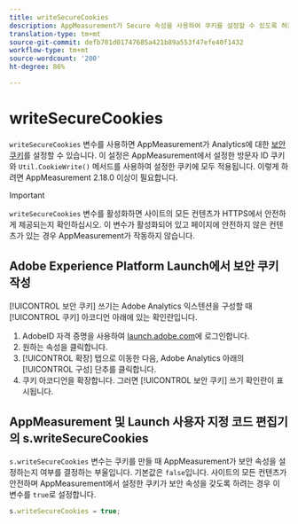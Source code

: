 ```yaml
---
title: writeSecureCookies
description: AppMeasurement가 Secure 속성을 사용하여 쿠키를 설정할 수 있도록 허용합니다.
translation-type: tm+mt
source-git-commit: defb701d01747685a421b89a553f47efe40f1432
workflow-type: tm+mt
source-wordcount: '200'
ht-degree: 86%

---
```



# writeSecureCookies

`writeSecureCookies` 변수를 사용하면 AppMeasurement가 Analytics에 대한 [보안 쿠키](https://en.wikipedia.org/wiki/Secure_cookie)를 설정할 수 있습니다. 이 설정은 AppMeasurement에서 설정한 방문자 ID 쿠키와 `Util.CookieWrite()` 메서드를 사용하여 설정한 쿠키에 모두 적용됩니다. 이렇게 하려면 AppMeasurement 2.18.0 이상이 필요합니다.

>[!IMPORTANT]
>
> `writeSecureCookies` 변수를 활성화하면 사이트의 모든 컨텐츠가 HTTPS에서 안전하게 제공되는지 확인하십시오. 이 변수가 활성화되어 있고 페이지에 안전하지 않은 컨텐츠가 있는 경우 AppMeasurement가 작동하지 않습니다.

## Adobe Experience Platform Launch에서 보안 쿠키 작성

[!UICONTROL 보안 쿠키] 쓰기는 Adobe Analytics 익스텐션을 구성할 때 [!UICONTROL 쿠키] 아코디언 아래에 있는 확인란입니다.

1. AdobeID 자격 증명을 사용하여 [launch.adobe.com](https://launch.adobe.com)에 로그인합니다.
2. 원하는 속성을 클릭합니다.
3. [!UICONTROL 확장] 탭으로 이동한 다음, Adobe Analytics 아래의 [!UICONTROL 구성] 단추를 클릭합니다.
4. 쿠키  아코디언을 확장합니다. 그러면 [!UICONTROL 보안 쿠키] 쓰기 확인란이 표시됩니다.

## AppMeasurement 및 Launch 사용자 지정 코드 편집기의 s.writeSecureCookies

`s.writeSecureCookies` 변수는 쿠키를 만들 때 AppMeasurement가 보안 속성을 설정하는지 여부를 결정하는 부울입니다. 기본값은 `false`입니다. 사이트의 모든 컨텐츠가 안전하며 AppMeasurement에서 설정한 쿠키가 보안 속성을 갖도록 하려는 경우 이 변수를 `true`로 설정합니다.

```js
s.writeSecureCookies = true;
```
